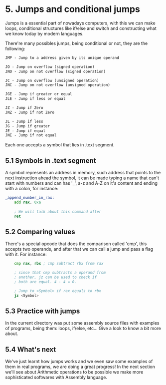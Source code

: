 # 5. Jumps and conditional jumps
Jumps is a essential part of nowadays computers, with this we can make loops, conditional structures like if/else and switch and constructing what we know today by modern languages.

There're many possibles jumps, being conditional or not, they are the following:
```txt
JMP - Jump to a address given by its unique operand

JO - Jump on overflow (signed operation)
JNO - Jump on not overflow (signed operation)

JC - Jump on overflow (unsigned operation)
JNC - Jump on not overflow (unsigned operation)

JGE - Jump if greater or equal
JLE - Jump if less or equal

JZ - Jump if Zero
JNZ - Jump if not Zero

JL - Jump if less
JG - Jump if greater
JE - Jump if equal 
JNE - Jump if not equal 
```
Each one accepts a symbol that lies in .text segment.

## 5.1 Symbols in .text segment
A symbol represents an address in memory, such address that points to the next instruction ahead the symbol, it can be made typing a name that can't start with numbers and can has '_', a-z and A-Z on it's content and ending with a colon, for instance:
```asm
_append_number_in_rax:
    add rax, 0xa
	
	; We will talk about this command after
    ret
```

## 5.2 Comparing values
There's a special opcode that does the comparison called 'cmp', this accepts two operands, and after that we can call a jump and pass a flag with it. For instance:
```asm
    cmp rax, rbx ; cmp subtract rbx from rax

    ; since that cmp subtracts a operand from 
    ; another, jz can be used to check if 
    ; both are equal. 4 - 4 = 0.

	; Jump to <Symbol> if rax equals to rbx
    jz <Symbol>
```

## 5.3 Practice with jumps
In the current directory was put some assembly source files with examples of programs, being them: loops, if/else, etc... Give a look to know a bit more about.

## 5.4 What's next
We've just learnt how jumps works and we even saw some examples of them in real programs, we are doing a great progress! In the next section we'll see about Arithmetic operations to be possible we make more sophisticated softwares with Assembly language.
